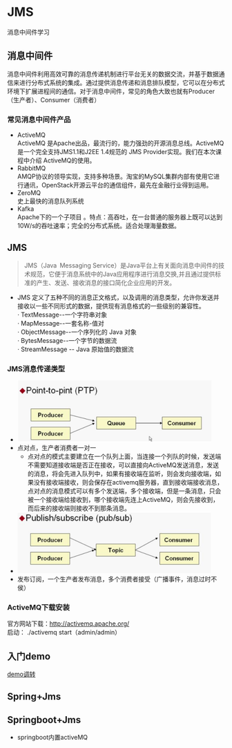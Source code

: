 # JMS
消息中间件学习
## 消息中间件
消息中间件利用高效可靠的消息传递机制进行平台无关的数据交流，并基于数据通信来进行分布式系统的集成。通过提供消息传递和消息排队模型，它可以在分布式环境下扩展进程间的通信。对于消息中间件，常见的角色大致也就有Producer（生产者）、Consumer（消费者）
### 常见消息中间件产品
* ActiveMQ   
ActiveMQ 是Apache出品，最流行的，能力强劲的开源消息总线。ActiveMQ 是一个完全支持JMS1.1和J2EE 1.4规范的 JMS Provider实现。我们在本次课程中介绍 ActiveMQ的使用。
* RabbitMQ   
AMQP协议的领导实现，支持多种场景。淘宝的MySQL集群内部有使用它进行通讯，OpenStack开源云平台的通信组件，最先在金融行业得到运用。
* ZeroMQ   
史上最快的消息队列系统
* Kafka   
Apache下的一个子项目 。特点：高吞吐，在一台普通的服务器上既可以达到10W/s的吞吐速率；完全的分布式系统。适合处理海量数据。
## JMS
>JMS（Java Messaging Service）是Java平台上有关面向消息中间件的技术规范，它便于消息系统中的Java应用程序进行消息交换,并且通过提供标准的产生、发送、接收消息的接口简化企业应用的开发。
* JMS 定义了五种不同的消息正文格式，以及调用的消息类型，允许你发送并接收以一些不同形式的数据，提供现有消息格式的一些级别的兼容性。   
· TextMessage--一个字符串对象   
· MapMessage--一套名称-值对   
· ObjectMessage--一个序列化的 Java 对象   
· BytesMessage--一个字节的数据流   
· StreamMessage -- Java 原始值的数据流   
### JMS消息传递类型
* ![](./images/ptp.png)
* 点对点，生产者消费者一对一
    * 点对点的模式主要建立在一个队列上面，当连接一个列队的时候，发送端不需要知道接收端是否正在接收，可以直接向ActiveMQ发送消息，发送的消息，将会先进入队列中，如果有接收端在监听，则会发向接收端，如果没有接收端接收，则会保存在activemq服务器，直到接收端接收消息，点对点的消息模式可以有多个发送端，多个接收端，但是一条消息，只会被一个接收端给接收到，哪个接收端先连上ActiveMQ，则会先接收到，而后来的接收端则接收不到那条消息。
* ![](./images/pts.png)
* 发布订阅，一个生产者发布消息，多个消费者接受（广播事件，消息过时不侯）
### ActiveMQ下载安装
官方网站下载：http://activemq.apache.org/   
启动： ./activemq start（admin/admin）
## 入门demo
[demo调转](./jmsDemo/src/main/java/)
## Spring+Jms
## Springboot+Jms
* springboot内置activeMQ

